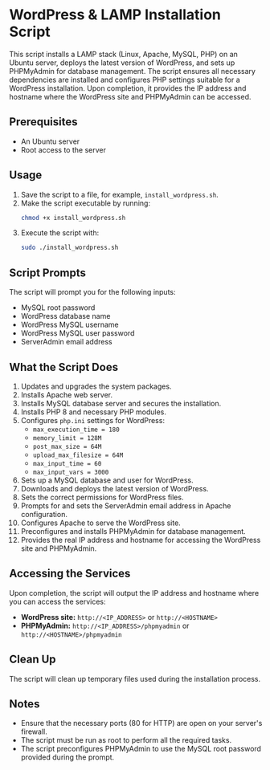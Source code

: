 # WordPress & LAMP Installation Script

This script installs a LAMP stack (Linux, Apache, MySQL, PHP) on an Ubuntu server, deploys the latest version of WordPress, and sets up PHPMyAdmin for database management. The script ensures all necessary dependencies are installed and configures PHP settings suitable for a WordPress installation. Upon completion, it provides the IP address and hostname where the WordPress site and PHPMyAdmin can be accessed.

## Prerequisites

- An Ubuntu server
- Root access to the server

## Usage

1. Save the script to a file, for example, `install_wordpress.sh`.
2. Make the script executable by running:
    ```bash
    chmod +x install_wordpress.sh
    ```
3. Execute the script with:
    ```bash
    sudo ./install_wordpress.sh
    ```

## Script Prompts

The script will prompt you for the following inputs:

- MySQL root password
- WordPress database name
- WordPress MySQL username
- WordPress MySQL user password
- ServerAdmin email address

## What the Script Does

1. Updates and upgrades the system packages.
2. Installs Apache web server.
3. Installs MySQL database server and secures the installation.
4. Installs PHP 8 and necessary PHP modules.
5. Configures `php.ini` settings for WordPress:
    - `max_execution_time = 180`
    - `memory_limit = 128M`
    - `post_max_size = 64M`
    - `upload_max_filesize = 64M`
    - `max_input_time = 60`
    - `max_input_vars = 3000`
6. Sets up a MySQL database and user for WordPress.
7. Downloads and deploys the latest version of WordPress.
8. Sets the correct permissions for WordPress files.
9. Prompts for and sets the ServerAdmin email address in Apache configuration.
10. Configures Apache to serve the WordPress site.
11. Preconfigures and installs PHPMyAdmin for database management.
12. Provides the real IP address and hostname for accessing the WordPress site and PHPMyAdmin.

## Accessing the Services

Upon completion, the script will output the IP address and hostname where you can access the services:

- **WordPress site:** `http://<IP_ADDRESS>` or `http://<HOSTNAME>`
- **PHPMyAdmin:** `http://<IP_ADDRESS>/phpmyadmin` or `http://<HOSTNAME>/phpmyadmin`

## Clean Up

The script will clean up temporary files used during the installation process.

## Notes

- Ensure that the necessary ports (80 for HTTP) are open on your server's firewall.
- The script must be run as root to perform all the required tasks.
- The script preconfigures PHPMyAdmin to use the MySQL root password provided during the prompt.
